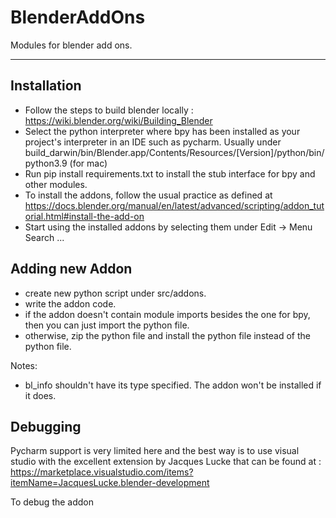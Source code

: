 # BlenderAddOns

Modules for blender add ons.

-------------------------------------

Installation
-------------

- Follow the steps to build blender locally : 
https://wiki.blender.org/wiki/Building_Blender
- Select the python interpreter where bpy has been installed as your project's interpreter in an IDE such as pycharm. 
Usually under build_darwin/bin/Blender.app/Contents/Resources/[Version]/python/bin/python3.9 (for mac)
- Run pip install requirements.txt to install the stub interface for bpy and other modules.
- To install the addons, follow the usual practice as defined at
https://docs.blender.org/manual/en/latest/advanced/scripting/addon_tutorial.html#install-the-add-on
- Start using the installed addons by selecting them under Edit -> Menu Search ...

Adding new Addon
-----------------

- create new python script under src/addons.
- write the addon code.
- if the addon doesn't contain module imports besides the one for bpy, then you can just import the python file.
- otherwise, zip the python file and install the python file instead of the python file.

Notes:

- bl_info shouldn't have its type specified. The addon won't be installed if it does.

Debugging
-----------

Pycharm support is very limited here and the best way is to use visual studio with the excellent extension by Jacques Lucke that can be found at : https://marketplace.visualstudio.com/items?itemName=JacquesLucke.blender-development

To debug the addon